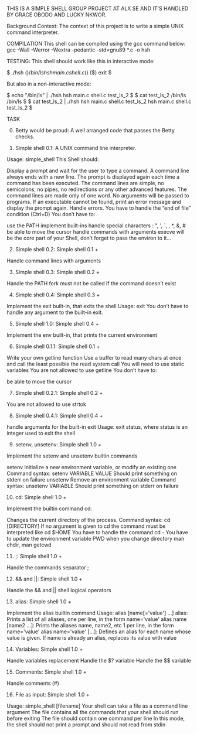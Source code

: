 THIS IS A SIMPLE SHELL GROUP PROJECT AT ALX SE AND IT'S HANDLED BY GRACE OBODO AND LUCKY NKWOR.

Background Context:
The context of this project is to write a simple UNIX command interpreter.

COMPILATION
This shell can be compiled using the gcc command below:
gcc -Wall -Werror -Wextra -pedantic -std=gnu89 *.c -o hsh

TESTING:
This shell should work like this in interactive mode:

$ ./hsh
($) /bin/ls
hsh main.c shell.c
($)
($) exit
$

But also in a non-interactive mode:

$ echo "/bin/ls" | ./hsh
hsh main.c shell.c test_ls_2
$
$ cat test_ls_2
/bin/ls
/bin/ls
$
$ cat test_ls_2 | ./hsh
hsh main.c shell.c test_ls_2
hsh main.c shell.c test_ls_2
$

TASK

0. Betty would be proud:
A well arranged code that passes the Betty checks.

1. Simple shell 0.1:
A UNIX command line interpreter.

Usage: simple_shell
This Shell should:

Display a prompt and wait for the user to type a command. A command line always ends with a new line.
The prompt is displayed again each time a command has been executed.
The command lines are simple, no semicolons, no pipes, no redirections or any other advanced features.
The command lines are made only of one word. No arguments will be passed to programs.
If an executable cannot be found, print an error message and display the prompt again.
Handle errors.
You have to handle the “end of file” condition (Ctrl+D)
You don’t have to:

use the PATH
implement built-ins
handle special characters : ", ', `, \, *, &, #
be able to move the cursor
handle commands with arguments
execve will be the core part of your Shell, don’t forget to pass the environ to it…

2. Simple shell 0.2:
Simple shell 0.1 +

Handle command lines with arguments

3. Simple shell 0.3:
Simple shell 0.2 +

Handle the PATH
fork must not be called if the command doesn’t exist

4. Simple shell 0.4:
Simple shell 0.3 +

Implement the exit built-in, that exits the shell
Usage: exit
You don’t have to handle any argument to the built-in exit.

5. Simple shell 1.0:
Simple shell 0.4 +

Implement the env built-in, that prints the current environment

6. Simple shell 0.1.1:
Simple shell 0.1 +

Write your own getline function
Use a buffer to read many chars at once and call the least possible the read system call
You will need to use static variables
You are not allowed to use getline
You don’t have to:

be able to move the cursor

7. Simple shell 0.2.1:
Simple shell 0.2 +

You are not allowed to use strtok

8. Simple shell 0.4.1:
Simple shell 0.4 +

handle arguments for the built-in exit
Usage: exit status, where status is an integer used to exit the shell

9. setenv, unsetenv:
Simple shell 1.0 +

Implement the setenv and unsetenv builtin commands

setenv
Initialize a new environment variable, or modify an existing one
Command syntax: setenv VARIABLE VALUE
Should print something on stderr on failure
unsetenv
Remove an environment variable
Command syntax: unsetenv VARIABLE
Should print something on stderr on failure


10. cd:
Simple shell 1.0 +

Implement the builtin command cd:

Changes the current directory of the process.
Command syntax: cd [DIRECTORY]
If no argument is given to cd the command must be interpreted like cd $HOME
You have to handle the command cd -
You have to update the environment variable PWD when you change directory
man chdir, man getcwd

11. ;:
Simple shell 1.0 +

Handle the commands separator ;

12. && and ||:
Simple shell 1.0 +

Handle the && and || shell logical operators

13. alias:
Simple shell 1.0 +

Implement the alias builtin command
Usage: alias [name[='value'] ...]
alias: Prints a list of all aliases, one per line, in the form name='value'
alias name [name2 ...]: Prints the aliases name, name2, etc 1 per line, in the form name='value'
alias name='value' [...]: Defines an alias for each name whose value is given. If name is already an alias, replaces its value with value

14. Variables:
Simple shell 1.0 +

Handle variables replacement
Handle the $? variable
Handle the $$ variable

15. Comments:
Simple shell 1.0 +

Handle comments (#)

16. File as input:
Simple shell 1.0 +

Usage: simple_shell [filename]
Your shell can take a file as a command line argument
The file contains all the commands that your shell should run before exiting
The file should contain one command per line
In this mode, the shell should not print a prompt and should not read from stdin
